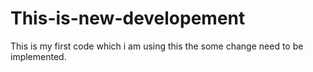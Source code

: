 # This-is-new-developement
This is my first code which i am using this 
the some change need to be implemented. 
